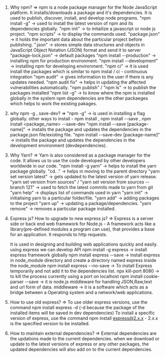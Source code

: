1) Why npm?
=> npm is a node package manager for the Node JavaScript platform. 
   It installs/downloads a package and it's dependencies.
   It is used to publish, discover, install, and develop node programs.
   "npm install -g"               -> used to install the latest version of npm and its dependencies globally.
   "npm init"                  -> to initailize a javascript or node js project.
   "npm scripts"               -> to display the commands used.
   "package.json"              -> it holds the important data about the particular project before publishing.
   ".json"                     -> stores simple data structures and objects in JavaScript Object Notation (JSON) format and send it to server
   "package-lock.json"         -> default packages
   "npm install --production"  -> installing npm for production environment. 
   "npm install --development" -> installing npm for developing environment.
   "npm ci"                    -> it is used install the packages which is similar to npm instal / ci - continuous integration
   "npm audit"                 -> gives information to the user if there is any updates needed.
   "npm audit fix"             -> helps in updating the affected vulnerabilities automatically.
   "npm publish" / "npm ls"    -> to publish the packages installed 
   "npm list -g"               -> to know where the npm is installed globally in the system
   npm dependencies are the other packaeges which helps to work the existing pakages.

2) why npm -g , save-dev?
=> "npm -g" -> is used in installing a flag globally.
   other ways to install -  npm install <packagename> , npm install <packagename> --save , npm install <package_name> --save-dev
       "npm install --save [package-name]"      -> installs the package and updates the dependencies in the package.json file/existing file. 
       "npm install --save-dev [package-name]"  -> installs the package and updates the dependencies in the development environment       (devdependencies).

3) Why Yarn?
=> Yarn is also considered as a package manager for the code. 
   It allows us to use the code developed by other developers worldwide in our code.
   "npm install -g yarn"      -> helps to install the yarn package globally.
   "cd. ."                    -> helps in moving to the parent directory
   "yarn set version latest"  -> gets updated to the latest version of yarn release.
   "yarn set version from sources" / "yarn set version from sources --branch 121" -> used to fetch the latest commits made to yarn from git
   "yarn help"                -> displays list of commands used in yarn
   "yarn init"                -> initialising yarn to a particular folder/file.
   "yarn add"                 -> adding packages to the project
   "yarn up"                  -> updating a package/dependencies.
   "yarn remove"              -> removes a particular package installed.

4) Express js? How to upgrade to new express js?
=> Express is a server side or back end web framework for Node.js - A framework acts like a library(pre-defined modules a program can use),   that provides a base for an application.
   It responds to http requests.

   It is used in designing and building web applications quickly and easily.
   using express we can develop API
   npm install -g express             -> install express framework globally
   npm install express --save         -> install express in node_module directory and create a directory named express inside the node_module
   npm install express --no-save      -> To install Express temporarily and not add it to the dependencies list.
   npx kill-port 8080                 -> to kill the process currently using a port on localhost
   npm install cookie-parser --save   -> it is node.js middleware for handling JSON,Raw,text and url form of data.
   middleware                         -> it is a software which acts as a bridge between a Operating system and a network/web applications.


5) How to use old express?
=> To use older express versions, use the command npm install express -d (-d because the package of the installed items will be saved in dev dependencies)
   To install a specific version of express, use the command npm install express@2.x.x - 2.x.x is the specified version to be installed.


6) How to maintain external dependencies?
=> External dependencies are the updations made to the current dependencies. 
   when we download or update to the latest versions of express or any other packages, the updated dependencies will also add on to the current dependencies.
